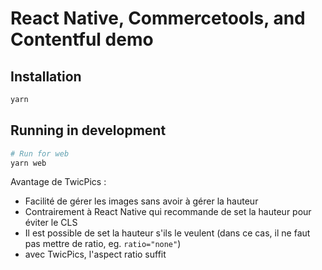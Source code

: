 # React Native, Commercetools, and Contentful demo

## Installation

```sh
yarn
```

## Running in development

```sh
# Run for web
yarn web
```

Avantage de TwicPics :
- Facilité de gérer les images sans avoir à gérer la hauteur
- Contrairement à React Native qui recommande de set la hauteur pour éviter le CLS
- Il est possible de set la hauteur s'ils le veulent (dans ce cas, il ne faut pas mettre de ratio, eg. `ratio="none"`)
- avec TwicPics, l'aspect ratio suffit

